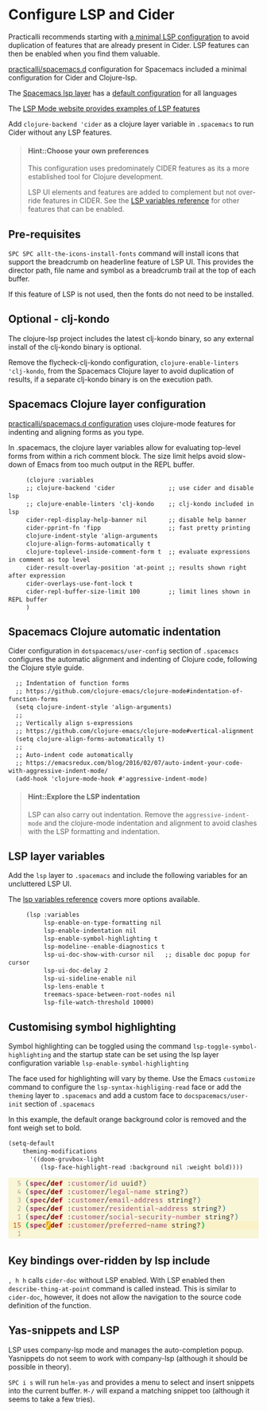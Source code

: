 # Configure LSP and Cider
Practicalli recommends starting with [a minimal LSP configuration](https://github.com/practicalli/spacemacs.d/) to avoid duplication of features that are already present in Cider.  LSP features can then be enabled when you find them valuable.

[practicalli/spacemacs.d](https://github.com/practicalli/spacemacs.d/) configuration for Spacemacs included a minimal configuration for Cider and Clojure-lsp.

The [Spacemacs lsp layer](https://github.com/syl20bnr/spacemacs/tree/develop/layers/%2Btools/lsp) has a [default configuration](https://github.com/syl20bnr/spacemacs/blob/develop/layers/+tools/lsp/config.el) for all languages

The [LSP Mode website provides examples of LSP features](https://emacs-lsp.github.io/lsp-mode/)

Add `clojure-backend 'cider` as a clojure layer variable in `.spacemacs` to run Cider without any LSP features.


> #### Hint::Choose your own preferences
> This configuration uses predominately CIDER features as its a more established tool for Clojure development.
>
> LSP UI elements and features are added to complement but not over-ride features in CIDER.  See the [LSP variables reference](lsp-variables-reference.md) for other features that can be enabled.


## Pre-requisites
`SPC SPC allt-the-icons-install-fonts` command will install icons that support the breadcrumb on headerline feature of LSP UI.  This provides the director path, file name and symbol as a breadcrumb trail at the top of each buffer.

If this feature of LSP is not used, then the fonts do not need to be installed.


## Optional - clj-kondo
The clojure-lsp project includes the latest clj-kondo binary, so any external install of the clj-kondo binary is optional.

Remove the flycheck-clj-kondo configuration, `clojure-enable-linters 'clj-kondo`, from the Spacemacs Clojure layer to avoid duplication of results, if a separate clj-kondo binary is on the execution path.


## Spacemacs Clojure layer configuration
[practicalli/spacemacs.d configuration](https://github.com/practicalli/spacemacs.d/) uses clojure-mode features for indenting and aligning forms as you type.

In .spacemacs, the clojure layer variables allow for evaluating top-level forms from within a rich comment block.  The size limit helps avoid slow-down of Emacs from too much output in the REPL buffer.

```elisp
     (clojure :variables
     ;; clojure-backend 'cider               ;; use cider and disable lsp
     ;; clojure-enable-linters 'clj-kondo    ;; clj-kondo included in lsp
     cider-repl-display-help-banner nil      ;; disable help banner
     cider-pprint-fn 'fipp                   ;; fast pretty printing
     clojure-indent-style 'align-arguments
     clojure-align-forms-automatically t
     clojure-toplevel-inside-comment-form t  ;; evaluate expressions in comment as top level
     cider-result-overlay-position 'at-point ;; results shown right after expression
     cider-overlays-use-font-lock t
     cider-repl-buffer-size-limit 100        ;; limit lines shown in REPL buffer
     )
```


## Spacemacs Clojure automatic indentation
Cider configuration in `dotspacemacs/user-config` section of `.spacemacs` configures the automatic alignment and indenting of Clojure code, following the Clojure style guide.

```elisp
  ;; Indentation of function forms
  ;; https://github.com/clojure-emacs/clojure-mode#indentation-of-function-forms
  (setq clojure-indent-style 'align-arguments)
  ;;
  ;; Vertically align s-expressions
  ;; https://github.com/clojure-emacs/clojure-mode#vertical-alignment
  (setq clojure-align-forms-automatically t)
  ;;
  ;; Auto-indent code automatically
  ;; https://emacsredux.com/blog/2016/02/07/auto-indent-your-code-with-aggressive-indent-mode/
  (add-hook 'clojure-mode-hook #'aggressive-indent-mode)
```

> #### Hint::Explore the LSP indentation
> LSP can also carry out indentation.  Remove the `aggressive-indent-mode` and the clojure-mode indentation and alignment to avoid clashes with the LSP formatting and indentation.


## LSP layer variables
Add the `lsp` layer to `.spacemacs` and include the following variables for an uncluttered LSP UI.

The [lsp variables reference](lsp-variables-reference.md) covers more options available.

```elisp
     (lsp :variables
          lsp-enable-on-type-formatting nil
          lsp-enable-indentation nil
          lsp-enable-symbol-highlighting t
          lsp-modeline--enable-diagnostics t
          lsp-ui-doc-show-with-cursor nil   ;; disable doc popup for cursor
          lsp-ui-doc-delay 2
          lsp-ui-sideline-enable nil
          lsp-lens-enable t
          treemacs-space-between-root-nodes nil
          lsp-file-watch-threshold 10000)
```


## Customising symbol highlighting
Symbol highlighting can be toggled using the command `lsp-toggle-symbol-highlighting` and the startup state can be set using the lsp layer configuration variable `lsp-enable-symbol-highlighting`

The face used for highlighting will vary by theme.  Use the Emacs `customize` command to configure the `lsp-syntax-highliging-read` face or add the `theming` layer to `.spacemacs` and add a custom face to `docspacemacs/user-init` section of `.spacemacs`

In this example, the default orange background color is removed and the font weigh set to bold.
```elisp
(setq-default
    theming-modifications
      '((doom-gruvbox-light
         (lsp-face-highlight-read :background nil :weight bold))))
```

![doom gruvbox light - bold highlight for lsp](/images/doom-gruvbox-light-bold.png)

## Key bindings over-ridden by lsp include
`, h h` calls `cider-doc` without LSP enabled.  With LSP enabled then `describe-thing-at-point` command is called instead.  This is similar to `cider-doc`, however, it does not allow the navigation to the source code definition of the function.

## Yas-snippets and LSP
LSP uses company-lsp mode and manages the auto-completion popup.  Yasnippets do not seem to work with company-lsp (although it should be possible in theory).

`SPC i s` will run `helm-yas` and provides a menu to select and insert snippets into the current buffer.  `M-/` will expand a matching snippet too (although it seems to take a few tries).
